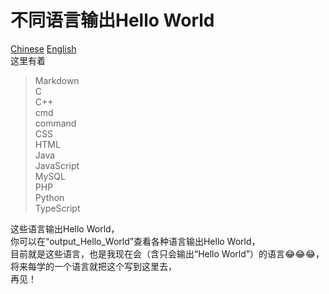 # 不同语言输出Hello World  
[Chinese](README.md) [English](README_en.md)  
这里有着
> Markdown  
> C  
> C++  
> cmd  
> command  
> CSS  
> HTML  
> Java  
> JavaScript  
> MySQL  
> PHP  
> Python  
> TypeScript

这些语言输出Hello World，  
你可以在“output_Hello_World”查看各种语言输出Hello World，  
目前就是这些语言，也是我现在会（含只会输出“Hello World”）的语言😂😂😂，将来每学的一个语言就把这个写到这里去，  
再见！

